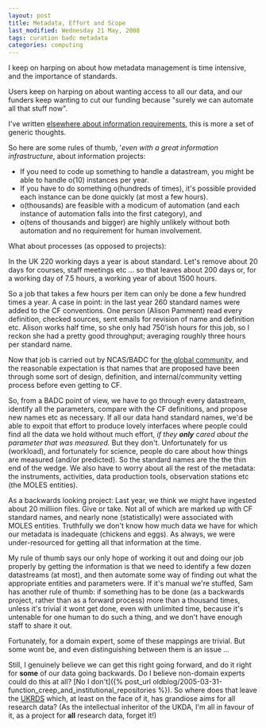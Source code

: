```yaml
---
layout: post
title: Metadata, Effort and Scope
last_modified: Wednesday 21 May, 2008
tags: curation badc metadata
categories: computing
---
```

I keep on harping on about how metadata management is time intensive, and the importance of standards.

Users keep on harping on about wanting access to all our data, and our funders keep wanting to cut our funding because "surely we can automate all that stuff now".

I've written [elsewhere about information requirements](papers/roysoc/LawEA08.pdf), this is more a set of generic thoughts.

So here are some rules of thumb, '*even with a great information infrastructure*, about information projects:
* If you need to code up something to handle a datastream, you might be able to handle o(10) instances per year.
* If you have to do something o(hundreds of times), it's possible provided each instance can be done quickly (at most a few hours).
* o(thousands) are feasible with a modicum of automation (and each instance of automation falls into the first category), and
* o(tens of thousands and bigger) are highly unlikely without both automation and no requirement for human involvement.

What about processes (as opposed to projects):

In the UK 220 working days a year is about standard. Let's remove about 20 days for courses, staff meetings etc ... so that leaves about 200 days or, for a working day of 7.5  hours, a working year of about 1500 hours.

So a job that takes a few hours per item can only be done a few hundred times a year. A case in point: in the last year 260
standard names were added to the CF conventions. One person
(Alison Pamment) read every definition, checked sources, sent emails for revision of name and definition etc. Alison works half time, so she only had 750'ish hours for this job, so I reckon she had a pretty good throughput; averaging roughly three hours per standard name.

Now that job is carried out by NCAS/BADC for [the global community](http://www.cfconventions.org), and the reasonable expectation is that names that are proposed have been through some sort of design, definition, and internal/community vetting process before even getting to CF.

So, from a BADC point of view, we have to go through every datastream, identify all the parameters, compare with the CF definitions, and propose new names etc as necessary.
If all our data hand standard names, we'd be able to expoit that effort to produce lovely interfaces where people could find all the data we hold without much effort, *if they **only** cared about the parameter that was measured.* But they don't. Unfortunately for us (workload), and fortunately for science, people do care about how things are measured (and/or predicted).  So the standard names are the the thin end of the wedge.  We also have to worry about all the rest of the metadata: the instruments, activities, data production tools, observation stations etc (the MOLES entities).

As a backwards looking project: Last year, we think we might have ingested about 20 milliion files. Give or take. Not all of which are marked up with CF standard names, and nearly none (statistically) were associated with MOLES entities. Truthfully we don't know how much data we have for which our metadata is inadequate (chickens and eggs). As always, we were under-resourced for getting all that information at the time.

My rule of thumb says our only hope of working it out and doing our job properly by getting the information is that we need to identify a few dozen datastreams (at most), and then automate some way of finding out what the appropriate entities and parameters were. If it's manual we're stuffed, Sam has another rule of thumb: if something has to be done (as a backwards project, rather than as a forward process) more than a thousand times, unless it's trivial it wont get done, even with unlimited time, because it's untenable for one human to do such a thing, and we don't have enough staff to share it out.

Fortunately, for a domain expert, some of these mappings are trivial. But some wont be, and even distinguishing between them is an issue ...

Still, I genuinely believe we can get this right going forward, and do it right for **some** of our data going backwards.  Do I believe non-domain experts could do this at all? [No I don't]({% post_url oldblog/2005-03-31-function_creep_and_institutional_repositories %}).
So where does that leave the [UKRDS](http://www.ukrds.ac.uk) which, at least on the face of it, has grandiose aims for all research data? (As the intellectual inheritor of the UKDA, I'm all in favour of it, as a project for **all** research data, forget it!)
